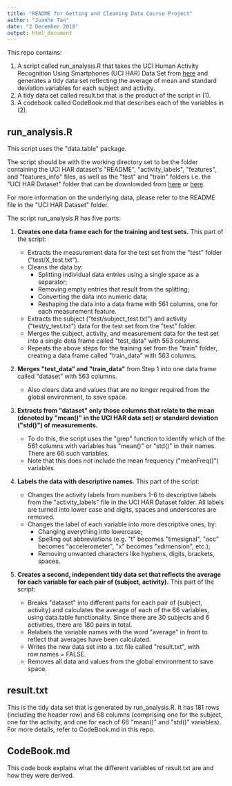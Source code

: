 ```yaml
---
title: "README for Getting and Cleaning Data Course Project"
author: "Juanhe Tan"
date: "2 December 2018"
output: html_document
---
```


This repo contains:

1. A script called run_analysis.R that takes the UCI Human Activity Recognition 
Using Smartphones (UCI HAR) Data Set from [here](http://archive.ics.uci.edu/ml/datasets/Human+Activity+Recognition+Using+Smartphones)
and generates a tidy data set reflecting the average of mean and standard 
deviation variables for each subject and activity.
2. A tidy data set called result.txt that is the product of the script in (1).
3. A codebook called CodeBook.md that describes each of the variables in (2).

## run_analysis.R

This script uses the "data.table" package.

The script should be with the working directory set to be the folder containing 
the UCI HAR dataset's "README", "activity_labels", "features", and "features_info"
files, as well as the "test" and "train" folders i.e. the "UCI HAR Dataset"
folder that can be downlowded from [here](http://archive.ics.uci.edu/ml/machine-learning-databases/00240/) 
or [here](https://d396qusza40orc.cloudfront.net/getdata%2Fprojectfiles%2FUCI%20HAR%20Dataset.zip).  

For more information on the underlying data, please refer to the README file in
the "UCI HAR Dataset" folder.

The script run_analysis.R has five parts:  

1. **Creates one data frame each for the training and test sets.**
This part of the script:
    * Extracts the measurement data for the test set from the "test" folder
    ("test/X_test.txt").
    * Cleans the data by:
        + Splitting individual data entries using a single space as a separator;
        + Removing empty entries that result from the splitting;
        + Converting the data into numeric data;
        + Reshaping the data into a data frame with 561 columns, one for each 
        measurement feature.
    * Extracts the subject ("test/subject_test.txt") and activity
    ("test/y_test.txt") data for the test set from the "test" folder.
    * Merges the subject, activity, and measurement data for the test set into a
    single data frame called "test_data" with 563 columns.
    * Repeats the above steps for the training set from the "train" folder,
    creating a data frame called "train_data" with 563 columns.
    
2. **Merges "test_data" and "train_data"** from Step 1 into one data frame
called "dataset" with 563 columns.
    * Also clears data and values that are no longer required from the global
    environment, to save space.
    
3. **Extracts from "dataset" only those columns that relate to the mean
(denoted by "mean()" in the UCI HAR data set) or standard deviation ("std()") of
measurements.**
    * To do this, the script uses the "grep" function to identify which of the
    561 columns with variables has "mean()" or "std()" in their names. There are
    66 such variables.
    * Note that this does _not_ include the mean frequency ("meanFreq()")
    variables.
    
4. **Labels the data with descriptive names.** This part of the script:
    * Changes the activity labels from numbers 1-6 to descriptive labels from
    the "activity_labels" file in the UCI HAR Dataset folder. All labels are
    turned into lower case and digits, spaces and underscores are removed.
    * Changes the label of each variable into more descriptive ones, by:
        + Changing everything into lowercase;
        + Spelling out abbreviations (e.g. "t" becomes "timesignal", "acc" 
        becomes "accelerometer", "x" becomes "xdimension", etc.);
        + Removing unwanted characters like hyphens, digits, brackets, spaces.
    
5. **Creates a second, independent tidy data set that reflects the average for
each variable for each pair of (subject, activity).** This part of the script:
    * Breaks "dataset" into different parts for each pair of (subject, activity)
    and calculates the average of each of the 66 variables, using data.table
    functionality. Since there are 30 subjects and 6 activities, there are 180
    pairs in total.
    * Relabels the variable names with the word "average" in front to reflect
    that averages have been calculated.
    * Writes the new data set into a .txt file called "result.txt", with
    row.names = FALSE.
    * Removes all data and values from the global environment to save space.

## result.txt

This is the tidy data set that is generated by run_analysis.R. It has 181 rows
(including the header row) and 68 columns (comprising one for the subject, one
for the activity, and one for each of 66 "mean()" and "std()" variables). For
more details, refer to CodeBook.md in this repo.

## CodeBook.md

This code book explains what the different variables of result.txt are and how
they were derived.